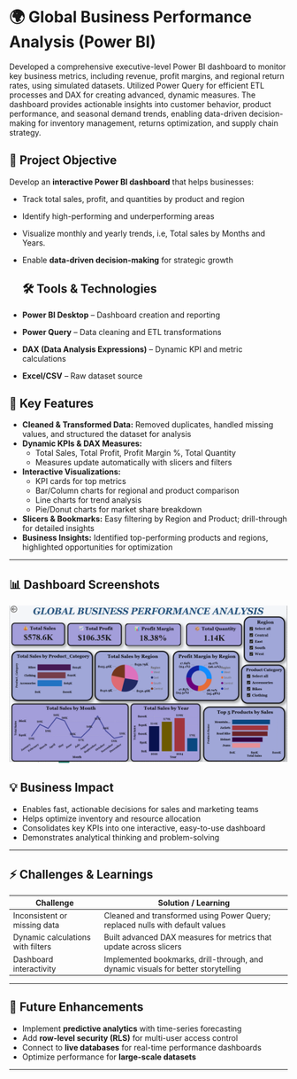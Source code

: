 # 🌍 Global Business Performance Analysis (Power BI)

Developed a comprehensive executive-level Power BI dashboard to monitor key business metrics, including revenue, profit margins, and regional return rates, using simulated datasets. Utilized Power Query for efficient ETL processes and DAX for creating advanced, dynamic measures. The dashboard provides actionable insights into customer behavior, product performance, and seasonal demand trends, enabling data-driven decision-making for inventory management, returns optimization, and supply chain strategy.

## 🎯 Project Objective
Develop an **interactive Power BI dashboard** that helps businesses:  
- Track total sales, profit, and quantities by product and region  
- Identify high-performing and underperforming areas  
- Visualize monthly and yearly trends, i.e, Total sales by Months and Years.
- Enable **data-driven decision-making** for strategic growth

  ## 🛠 Tools & Technologies
- **Power BI Desktop** – Dashboard creation and reporting  
- **Power Query** – Data cleaning and ETL transformations  
- **DAX (Data Analysis Expressions)** – Dynamic KPI and metric calculations  
- **Excel/CSV** – Raw dataset source  

## 🔹 Key Features
- **Cleaned & Transformed Data:** Removed duplicates, handled missing values, and structured the dataset for analysis  
- **Dynamic KPIs & DAX Measures:**  
  - Total Sales, Total Profit, Profit Margin %, Total Quantity  
  - Measures update automatically with slicers and filters  
- **Interactive Visualizations:**  
  - KPI cards for top metrics  
  - Bar/Column charts for regional and product comparison  
  - Line charts for trend analysis  
  - Pie/Donut charts for market share breakdown  
- **Slicers & Bookmarks:** Easy filtering by Region and Product; drill-through for detailed insights  
- **Business Insights:** Identified top-performing products and regions, highlighted opportunities for optimization  

---

## 📊 Dashboard Screenshots
<img src="Global_Business_Performance.png" alt="Dashboard Overview" width="700"/>


## 💡 Business Impact
- Enables fast, actionable decisions for sales and marketing teams  
- Helps optimize inventory and resource allocation  
- Consolidates key KPIs into one interactive, easy-to-use dashboard  
- Demonstrates analytical thinking and problem-solving  

---

## ⚡ Challenges & Learnings
| Challenge | Solution / Learning |
|-----------|-------------------|
| Inconsistent or missing data | Cleaned and transformed using Power Query; replaced nulls with default values |
| Dynamic calculations with filters | Built advanced DAX measures for metrics that update across slicers |
| Dashboard interactivity | Implemented bookmarks, drill-through, and dynamic visuals for better storytelling |

---

## 🔮 Future Enhancements
- Implement **predictive analytics** with time-series forecasting  
- Add **row-level security (RLS)** for multi-user access control  
- Connect to **live databases** for real-time performance dashboards  
- Optimize performance for **large-scale datasets**  

---
